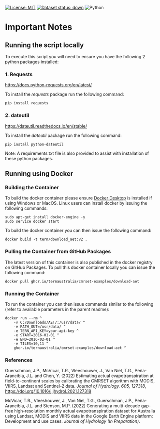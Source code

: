 [![License: MIT](https://img.shields.io/badge/License-MIT-yellow.svg)](https://opensource.org/licenses/MIT)
[![Dataset status: down](https://img.shields.io/website-up-down-green-red/http/data.tern.org.au/landscapes/aet/v2_2.svg?label=Dataset%20status)](https://data.tern.org.au/landscapes/aet/v2_2/) 
![Python](https://img.shields.io/badge/python-3670A0?style=flat&logo=python&logoColor=ffdd54)

# Important Notes

## Running the script locally

To execute this script you will need to ensure you have the following 2 python packages installed:


### 1. Requests

https://docs.python-requests.org/en/latest/

To install the *requests* package run the following command:
```
pip install requests
```


### 2. dateutil

https://dateutil.readthedocs.io/en/stable/

To install the *dateutil* package run the following command:
```
pip install python-dateutil
```

Note: A requirements.txt file is also provided to assist with installation of these python packages.

## Running using Docker


### Building the Container

To build the docker container please ensure [Docker Desktop](https://www.docker.com/products/docker-desktop) is installed if using Windows or MacOS.  Linux users can install docker by issuing the following commands:

```shell
sudo apt-get install docker-engine -y
sudo service docker start
```

To build the docker container you can then issue the following command:

```shell
docker build -t tern/download_aet:v2 .
```

### Pulling the Container from GitHub Packages

The latest version of this container is also published in the docker registry on GitHub Packages. To pull this docker container locally you can issue the following command:

```shell
docker pull ghcr.io/ternaustralia/cmrset-examples/download-aet
```

### Running the Container

To run the container you can then issue commands similar to the following (refer to available parameters in the parent readme):

```shell
docker run --rm ^
	-v C:/Downloads/AET/:/usr/data/ ^
	-e PATH_OUT=/usr/data/ ^
	-e TERN_API_KEY=your-api-key ^
	-e START=2016-01-01 ^
	-e END=2016-02-01 ^
	-e TILES=10,11 ^
	ghcr.io/ternaustralia/cmrset-examples/download-aet ^
```

### References

Guerschman, J.P., McVicar, T.R., Vleeshouwer, J., Van Niel, T.G., Peña-Arancibia, J.L. and Chen, Y. (2022) Estimating actual evapotranspiration at field-to-continent scales by calibrating the CMRSET algorithm with MODIS, VIIRS, Landsat and Sentinel-2 data. *Journal of Hydrology. 605, 127318*, <a href="https://doi.org/10.1016/j.jhydrol.2021.127318" target="_blank">https://doi.org/10.1016/j.jhydrol.2021.127318</a>

McVicar, T.R., Vleeshouwer, J., Van Niel, T.G., Guerschman, J.P., Peña-Arancibia, J.L. and Stenson, M.P. (2022) Generating a multi-decade gap-free high-resolution monthly actual evapotranspiration dataset for Australia using Landsat, MODIS and VIIRS data in the Google Earth Engine platform: Development and use cases. *Journal of Hydrology (In Preparation)*.
